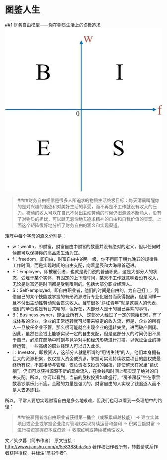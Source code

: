 # 图鉴人生

##1 财务自由模型——你在物质生活上的终极追求
![](besi.jpg)

>####财务自由相信是很多人所追求的物质生活终极目标：每天清晨叫醒你的是对兴趣的追逐和对美好生活的享受，而不再是不工作就没有收入的压力。被动的收入可以在自己不付出主动劳动的时候仍旧源源不断涌入，没有了对物质的担忧，可以肆无忌惮地去追求精神的自由和自我价值的实现。上面这个矩阵很好地分析了财务自由的涵义和实现渠道。



矩阵中每个字母的涵义分别是：
* w：wealth，即财富，财富自由中财富的数量并没有绝对的定义，但以任何时候都可以保持你的高品质生活为宜。
* f：freedom，即自由，财富自由中的另一级，你不再囿于朝九晚五的规律性工作时间，而是实现时间的自由支配，向着星辰和大海昂首迈进。
* E：Employee，即被雇佣者，也就是我们说的普通职员，这是大部分人的状态，受雇于某个实体，有固定的上下班时间，某天不工作就意味着没有收入，无论是财富还是时间都是受到限制的。包括大部分职业经理人。
* S：Self-employed，即自由职业者，他们的时间是自由的，为自己打工，凭借自己的某个技能或掌握的有形资源进行专业化服务而获得报酬，但是同样一旦不付出主动性劳动就会丧失收入。当前很多“斜杠青年”就是这类人的代表，他们的辛苦也是有目共睹的，但好在，大部分人是干的自己喜欢的事情。
* B：Business owner，即企业所有人，这部分人经过了一定的原始积累，有了成体系的企业，企业的正常运转就可以带来稳定的收入流，但是，企业的所有人一旦放任企业不管，那么很可能就会出现企业的运转失灵，进而破产倒闭。因此，虽然在金钱上能够实现一定的自由支配，但是这部分人的时间仍旧不属于自己，必须在商场中时刻与竞争对手和经济形势进行打拼，以保证企业的持续运营。一些高级的职业经理人可以归入此类。
* I：Investor，即投资人，这部分人就是所谓的“用钱生钱”的人，他们本身拥有巨大的资源积累，仅仅投入资金或资源，掌握可实现持续收益项目的股权或最终所有权，不直接参与管理，仅负责收取投资的回报，即使整天在家里“葛优躺”，仍旧可以获得源源不断的现金流入，在金钱和时间上都实现了绝对的自由支配。所以，你可以看到，当前的股权投资如此盛行，“房爷房叔”坐在家里数着钞票乐此不疲。金融的力量是强大的，财富自由的人实现了钱追逐人而不是人去追逐钱。

所以，平常人要想实现财富自由是多么地艰难，但我们也可以看到一条理想中的路径：
>###被雇佣者或自由职业者获得第一桶金（或积累卓越技能） → 建立实体项目或企业或掌握企业绝对管理权实现持续运营和盈利 → 积累巨额财富 → 进行投资掌握资本或资源 → 收取红利或持续被动性收入



文／笑夕暮（简书作者）
原文链接：http://www.jianshu.com/p/5e8388bda6c5
著作权归作者所有，转载请联系作者获得授权，并标注“简书作者”。